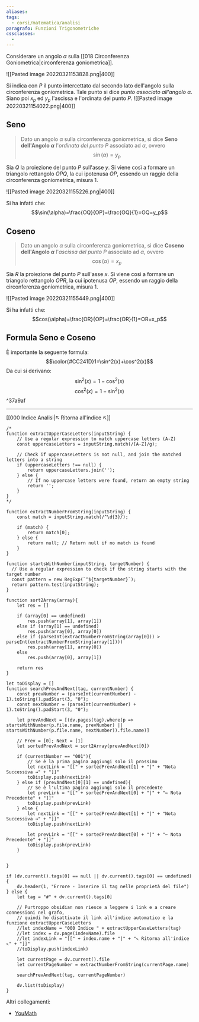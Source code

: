 ```yaml
---
aliases: 
tags:
  - corsi/matematica/analisi
paragrafo: Funzioni Trigonometriche
cssclasses:
  - 
---
```

Considerare un angolo $\alpha$ sulla [[018 Circonferenza Goniometrica|circonferenza goniometrica]].

![[Pasted image 20220321153828.png|400]]

Si indica con $P$ il punto intercettato dal secondo lato dell'angolo sulla circonferenza goniometrica. Tale punto si dice *punto associato all'angolo $\alpha$*. 
Siano poi $x_p$ ed $y_p$ l'ascissa e l'ordinata del punto $P$.
![[Pasted image 20220321154022.png|400]]



## Seno
>Dato un angolo $\alpha$ sulla circonferenza goniometrica, si dice **Seno dell'Angolo $\alpha$** l'*ordinata del punto $P$* associato ad $\alpha$, ovvero
>$$\sin(\alpha)=y_p$$

Sia $Q$ la proiezione del punto $P$ sull'asse $y$. Si viene così a formare un triangolo rettangolo $OPQ$, la cui ipotenusa $OP$, essendo un raggio della circonferenza goniometrica, misura $1$.

![[Pasted image 20220321155226.png|400]]

Si ha infatti che:
$$\sin(\alpha)=\frac{OQ}{OP}=\frac{OQ}{1}=OQ=y_p$$

## Coseno
>Dato un angolo $\alpha$ sulla circonferenza goniometrica, si dice **Coseno dell'Angolo $\alpha$** l'*ascissa del punto $P$* associato ad $\alpha$, ovvero
>$$\cos(\alpha)=x_p$$

Sia $R$ la proiezione del punto $P$ sull'asse $x$. Si viene così a formare un triangolo rettangolo $OPR$, la cui ipotenusa $OP$, essendo un raggio della circonferenza goniometrica, misura $1$.

![[Pasted image 20220321155449.png|400]]

Si ha infatti che:
$$cos(\alpha)=\frac{OR}{OP}=\frac{OR}{1}=OR=x_p$$

## Formula Seno e Coseno
È importante la seguente formula:
$$\color{#CC241D}1=\sin^2(x)+\cos^2(x)$$
Da cui si derivano:
$$\sin^2(x)=1-\cos^2(x)$$
$$\cos^2(x)=1-\sin^2(x)$$ ^37a9af

___
[[000 Indice Analisi|↖ Ritorna all'indice ↖]]

```dataviewjs
/*
function extractUpperCaseLetters(inputString) {
	// Use a regular expression to match uppercase letters (A-Z)
	const uppercaseLetters = inputString.match(/[A-Z]/g);
	
	// Check if uppercaseLetters is not null, and join the matched letters into a string
	if (uppercaseLetters !== null) {
		return uppercaseLetters.join('');
	} else {
	    // If no uppercase letters were found, return an empty string
	    return '';
	}
}
*/

function extractNumberFromString(inputString) {
	const match = inputString.match(/^\d{3}/);
	
	if (match) {
		return match[0];
	} else {
		return null; // Return null if no match is found
	}
}

function startsWithNumber(inputString, targetNumber) {
  // Use a regular expression to check if the string starts with the target number
  const pattern = new RegExp(`^${targetNumber}`);
  return pattern.test(inputString);
}

function sort2Array(array){
	let res = []
	
	if (array[0] == undefined)
		res.push(array[1], array[1])
	else if (array[1] == undefined)
		res.push(array[0], array[0])
	else if (parseInt(extractNumberFromString(array[0])) > parseInt(extractNumberFromString(array[1])))
		res.push(array[1], array[0])
	else
		res.push(array[0], array[1])
	
	return res
}

let toDisplay = []
function searchPrevAndNext(tag, currentNumber) {
	const prevNumber = (parseInt(currentNumber) - 1).toString().padStart(3, "0");
	const nextNumber = (parseInt(currentNumber) + 1).toString().padStart(3, "0");
	
	let prevAndNext = [(dv.pages(tag).where(p => startsWithNumber(p.file.name, prevNumber) || startsWithNumber(p.file.name, nextNumber)).file.name)]
	
	// Prev = [0]; Next = [1]
	let sortedPrevAndNext = sort2Array(prevAndNext[0])
	
	if (currentNumber == "001"){ 
		// Se è la prima pagina aggiungi solo il prossimo
		let nextLink = "[[" + sortedPrevAndNext[1] + "|" + "Nota Successiva →" + "]]"
		toDisplay.push(nextLink)
	} else if (prevAndNext[0][1] == undefined){
		// Se è l'ultima pagina aggiungi solo il precedente
		let prevLink = "[[" + sortedPrevAndNext[0] + "|" + "← Nota Precedente" + "]]"
		toDisplay.push(prevLink)
	} else {
		let nextLink = "[[" + sortedPrevAndNext[1] + "|" + "Nota Successiva →" + "]]"
		toDisplay.push(nextLink)
		
		let prevLink = "[[" + sortedPrevAndNext[0] + "|" + "← Nota Precedente" + "]]"
		toDisplay.push(prevLink)
	}
	
	
}

if (dv.current().tags[0] == null || dv.current().tags[0] == undefined){
	dv.header(1, "Errore - Inserire il tag nelle proprietà del file")
} else {
	let tag = "#" + dv.current().tags[0]

	// Purtroppo obsidian non riesce a leggere i link e a creare connessioni nel grafo,
	// quindi ho disattivato il link all'indice automatico e la funzione extractUpperCaseLetters
	//let indexName = "000 Indice " + extractUpperCaseLetters(tag)
	//let index = dv.page(indexName).file
	//let indexLink = "[[" + index.name + "|" + "↖ Ritorna all'indice ↖" + "]]"
	//toDisplay.push(indexLink)
	
	let currentPage = dv.current().file
	let currentPageNumber = extractNumberFromString(currentPage.name)
	
	searchPrevAndNext(tag, currentPageNumber)
	
	dv.list(toDisplay)
}
```

Altri collegamenti: 
- [YouMath](https://www.youmath.it/lezioni/analisi-matematica/le-funzioni-elementari-e-le-loro-proprieta/144-seno-e-coseno-di-un-angolo.html)